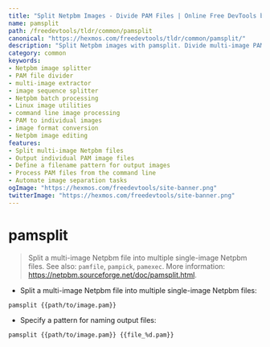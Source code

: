 ```yaml
---
title: "Split Netpbm Images - Divide PAM Files | Online Free DevTools by Hexmos"
name: pamsplit
path: /freedevtools/tldr/common/pamsplit
canonical: "https://hexmos.com/freedevtools/tldr/common/pamsplit/"
description: "Split Netpbm images with pamsplit. Divide multi-image PAM files into individual images for easier manipulation and storage. Free online tool, no registration required."
category: common
keywords:
- Netpbm image splitter
- PAM file divider
- multi-image extractor
- image sequence splitter
- Netpbm batch processing
- Linux image utilities
- command line image processing
- PAM to individual images
- image format conversion
- Netpbm image editing
features:
- Split multi-image Netpbm files
- Output individual PAM image files
- Define a filename pattern for output images
- Process PAM files from the command line
- Automate image separation tasks
ogImage: "https://hexmos.com/freedevtools/site-banner.png"
twitterImage: "https://hexmos.com/freedevtools/site-banner.png"
---
```


# pamsplit

> Split a multi-image Netpbm file into multiple single-image Netpbm files.
> See also: `pamfile`, `pampick`, `pamexec`.
> More information: <https://netpbm.sourceforge.net/doc/pamsplit.html>.

- Split a multi-image Netpbm file into multiple single-image Netpbm files:

`pamsplit {{path/to/image.pam}}`

- Specify a pattern for naming output files:

`pamsplit {{path/to/image.pam}} {{file_%d.pam}}`
